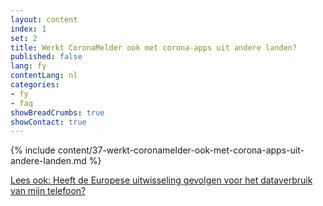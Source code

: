 ```yaml
---
layout: content
index: 1
set: 2
title: Werkt CoronaMelder ook met corona-apps uit andere landen?
published: false
lang: fy
contentLang: nl
categories:
- fy
- faq
showBreadCrumbs: true
showContact: true
---
```

{% include content/37-werkt-coronamelder-ook-met-corona-apps-uit-andere-landen.md %}

[Lees ook: Heeft de Europese uitwisseling gevolgen voor het dataverbruik van mijn telefoon?](/nl/faq/38-heeft-de-europese-uitwisseling-gevolgen-voor-het-dataverbruik-van-mijn-telefoon/)
